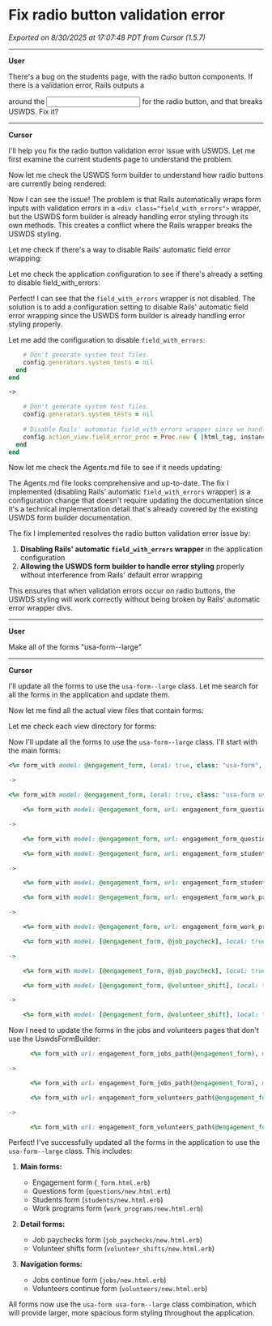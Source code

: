 # Fix radio button validation error
_Exported on 8/30/2025 at 17:07:48 PDT from Cursor (1.5.7)_

---

**User**

There's a bug on the students page, with the radio button components. If there is a validation error, Rails outputs a <div class="field_with_errors"> around the <input> for the radio button, and that breaks USWDS. Fix it?

---

**Cursor**

I'll help you fix the radio button validation error issue with USWDS. Let me first examine the current students page to understand the problem.


Now let me check the USWDS form builder to understand how radio buttons are currently being rendered:


Now I can see the issue! The problem is that Rails automatically wraps form inputs with validation errors in a `<div class="field_with_errors">` wrapper, but the USWDS form builder is already handling error styling through its own methods. This creates a conflict where the Rails wrapper breaks the USWDS styling.

Let me check if there's a way to disable Rails' automatic field error wrapping:


Let me check the application configuration to see if there's already a setting to disable field_with_errors:


Perfect! I can see that the `field_with_errors` wrapper is not disabled. The solution is to add a configuration setting to disable Rails' automatic field error wrapping since the USWDS form builder is already handling error styling properly.

Let me add the configuration to disable `field_with_errors`:


```ruby
    # Don't generate system test files.
    config.generators.system_tests = nil
  end
end

->

    # Don't generate system test files.
    config.generators.system_tests = nil
    
    # Disable Rails' automatic field_with_errors wrapper since we handle errors with USWDS styling
    config.action_view.field_error_proc = Proc.new { |html_tag, instance| html_tag.html_safe }
  end
end
```

Now let me check the Agents.md file to see if it needs updating:


The Agents.md file looks comprehensive and up-to-date. The fix I implemented (disabling Rails' automatic `field_with_errors` wrapper) is a configuration change that doesn't require updating the documentation since it's a technical implementation detail that's already covered by the existing USWDS form builder documentation.

The fix I implemented resolves the radio button validation error issue by:

1. **Disabling Rails' automatic `field_with_errors` wrapper** in the application configuration
2. **Allowing the USWDS form builder to handle error styling** properly without interference from Rails' default error wrapping

This ensures that when validation errors occur on radio buttons, the USWDS styling will work correctly without being broken by Rails' automatic error wrapper divs.

---

**User**

Make all of the forms "usa-form--large"

---

**Cursor**

I'll update all the forms to use the `usa-form--large` class. Let me search for all the forms in the application and update them.


Now let me find all the actual view files that contain forms:


Let me check each view directory for forms:


Now I'll update all the forms to use the `usa-form--large` class. I'll start with the main forms:


```ruby
<%= form_with model: @engagement_form, local: true, class: "usa-form", builder: UswdsFormBuilder do |form| %>

->

<%= form_with model: @engagement_form, local: true, class: "usa-form usa-form--large", builder: UswdsFormBuilder do |form| %>
```

```ruby
    <%= form_with model: @engagement_form, url: engagement_form_questions_path(@engagement_form), method: :post, local: true, class: "usa-form", builder: UswdsFormBuilder do |form| %>

->

    <%= form_with model: @engagement_form, url: engagement_form_questions_path(@engagement_form), method: :post, local: true, class: "usa-form usa-form--large", builder: UswdsFormBuilder do |form| %>
```

```ruby
    <%= form_with model: @engagement_form, url: engagement_form_students_path(@engagement_form), method: :post, local: true, class: "usa-form", builder: UswdsFormBuilder do |form| %>

->

    <%= form_with model: @engagement_form, url: engagement_form_students_path(@engagement_form), method: :post, local: true, class: "usa-form usa-form--large", builder: UswdsFormBuilder do |form| %>
```

```ruby
    <%= form_with model: @engagement_form, url: engagement_form_work_programs_path(@engagement_form), method: :post, local: true, class: "usa-form", builder: UswdsFormBuilder do |form| %>

->

    <%= form_with model: @engagement_form, url: engagement_form_work_programs_path(@engagement_form), method: :post, local: true, class: "usa-form usa-form--large", builder: UswdsFormBuilder do |form| %>
```

```ruby
    <%= form_with model: [@engagement_form, @job_paycheck], local: true, class: "usa-form", builder: UswdsFormBuilder do |form| %>

->

    <%= form_with model: [@engagement_form, @job_paycheck], local: true, class: "usa-form usa-form--large", builder: UswdsFormBuilder do |form| %>
```

```ruby
    <%= form_with model: [@engagement_form, @volunteer_shift], local: true, class: "usa-form", builder: UswdsFormBuilder do |form| %>

->

    <%= form_with model: [@engagement_form, @volunteer_shift], local: true, class: "usa-form usa-form--large", builder: UswdsFormBuilder do |form| %>
```

Now I need to update the forms in the jobs and volunteers pages that don't use the UswdsFormBuilder:


```ruby
      <%= form_with url: engagement_form_jobs_path(@engagement_form), method: :post, local: true do |form| %>

->

      <%= form_with url: engagement_form_jobs_path(@engagement_form), method: :post, local: true, class: "usa-form usa-form--large" do |form| %>
```

```ruby
      <%= form_with url: engagement_form_volunteers_path(@engagement_form), method: :post, local: true do |form| %>

->

      <%= form_with url: engagement_form_volunteers_path(@engagement_form), method: :post, local: true, class: "usa-form usa-form--large" do |form| %>
```

Perfect! I've successfully updated all the forms in the application to use the `usa-form--large` class. This includes:

1. **Main forms:**
   - Engagement form (`_form.html.erb`)
   - Questions form (`questions/new.html.erb`)
   - Students form (`students/new.html.erb`)
   - Work programs form (`work_programs/new.html.erb`)

2. **Detail forms:**
   - Job paychecks form (`job_paychecks/new.html.erb`)
   - Volunteer shifts form (`volunteer_shifts/new.html.erb`)

3. **Navigation forms:**
   - Jobs continue form (`jobs/new.html.erb`)
   - Volunteers continue form (`volunteers/new.html.erb`)

All forms now use the `usa-form usa-form--large` class combination, which will provide larger, more spacious form styling throughout the application.

